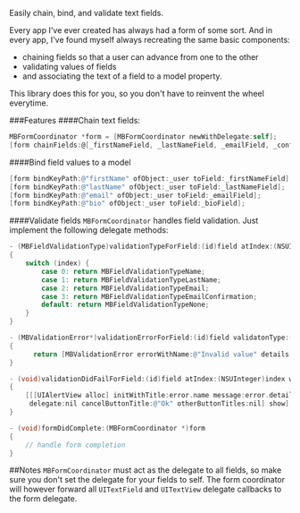 Easily chain, bind, and validate text fields.

Every app I've ever created has always had a form of some sort. And in every app, I've found myself always recreating the same basic components: 

- chaining fields so that a user can advance from one to the other
- validating values of fields 
- and associating the text of a field to a model property. 

This library does this for you, so you don't have to reinvent the wheel everytime.

###Features
####Chain text fields:
```objective-c
MBFormCoordinator *form = [MBFormCoordinator newWithDelegate:self];
[form chainFields:@[_firstNameField, _lastNameField, _emailField, _confirmEmailField] finishType:UIReturnKeyJoin];
```

####Bind field values to a model
```objective-c
[form bindKeyPath:@"firstName" ofObject:_user toField:_firstNameField];
[form bindKeyPath:@"lastName" ofObject:_user toField:_lastNameField];
[form bindKeyPath:@"email" ofObject:_user toField:_emailField];
[form bindKeyPath:@"bio" ofObject:_user toField:_bioField];
```

####Validate fields
`MBFormCoordinator` handles field validation. Just implement the following delegate methods:

```objective-c
- (MBFieldValidationType)validationTypeForField:(id)field atIndex:(NSUInteger)index
{
    switch (index) {
        case 0: return MBFieldValidationTypeName;
        case 1: return MBFieldValidationTypeLastName;
        case 2: return MBFieldValidationTypeEmail;
        case 3: return MBFieldValidationTypeEmailConfirmation;
        default: return MBFieldValidationTypeNone;
    }
}

- (MBValidationError*)validationErrorForField:(id)field validatonType:(MBFieldValidationType)type atIndex:(NSUInteger)index
{
	  return [MBValidationError errorWithName:@"Invalid value" details:@"You've entered an invalid value for one of the fields"];
}

- (void)validationDidFailForField:(id)field atIndex:(NSUInteger)index withError:(MBValidationError *)error
{
    [[[UIAlertView alloc] initWithTitle:error.name message:error.details
     delegate:nil cancelButtonTitle:@"Ok" otherButtonTitles:nil] show];
}

- (void)formDidComplete:(MBFormCoordinator *)form
{
	// handle form completion
}

```

##Notes
`MBFormCoordinator` must act as the delegate to all fields, so make sure you don't set the delegate for your fields to self. The form coordinator will however forward all `UITextField` and `UITextView` delegate callbacks to the form delegate.

